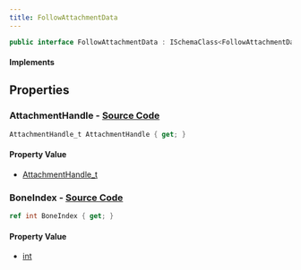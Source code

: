 ```yaml
---
title: FollowAttachmentData
---
```


```csharp
public interface FollowAttachmentData : ISchemaClass<FollowAttachmentData>, ISchemaField, ISchemaClass, INativeHandle
```

#### Implements

## Properties

### **AttachmentHandle** - [Source Code](https://github.com/swiftly-solution/swiftlys2/blob/main/managed/src/SwiftlyS2.Generated/Schemas/Interfaces/FollowAttachmentData.cs#L18)

```csharp
AttachmentHandle_t AttachmentHandle { get; }
```

#### Property Value

- [AttachmentHandle_t](/docs/api/shared/schemadefinitions/attachmenthandle_t)

### **BoneIndex** - [Source Code](https://github.com/swiftly-solution/swiftlys2/blob/main/managed/src/SwiftlyS2.Generated/Schemas/Interfaces/FollowAttachmentData.cs#L16)

```csharp
ref int BoneIndex { get; }
```

#### Property Value

- [int](https://learn.microsoft.com/dotnet/api/system.int32)

